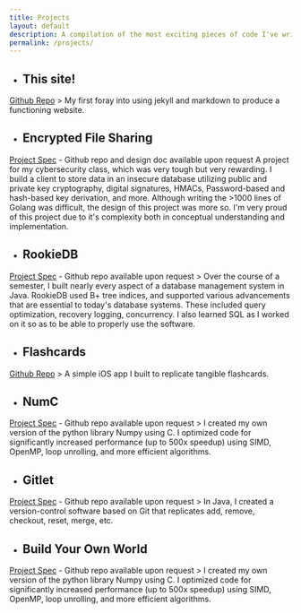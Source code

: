 ```yaml
---
title: Projects
layout: default
description: A compilation of the most exciting pieces of code I've written in the past two years.
permalink: /projects/
---
```

- ## This site!
[Github Repo](https://github.com/ekandell/ekandell.github.io)
    > My first foray into using jekyll and markdown to produce a functioning website.

- ## Encrypted File Sharing
[Project Spec](https://fa22.cs161.org/proj2/) \- Github repo and design doc available upon request
    A project for my cybersecurity class, which was very tough but very rewarding. I build a client to store data in an insecure database utilizing public and private key cryptography, digital signatures, HMACs, Password-based and hash-based key derivation, and more. Although writing the \>1000 lines of Golang was difficult, the design of this project was more so. I'm very proud of this project due to it's complexity both in conceptual understanding and implementation.

- ## RookieDB
[Project Spec](https://fa22.cs161.org/proj2/) \- Github repo available upon request
    > Over the course of a semester, I built nearly every aspect of a database management system in Java. RookieDB used B+ tree indices, and supported various advancements that are essential to today's database systems. These included query optimization, recovery logging, concurrency. I also learned SQL as I worked on it so as to be able to properly use the software.

- ## Flashcards
[Github Repo](https://github.com/ekandell/flashcards)
    > A simple iOS app I built to replicate tangible flashcards.

- ## NumC
[Project Spec](https://fa22.cs161.org/proj2/) \- Github repo available upon request
    > I created my own version of the python library Numpy using C. I optimized code for significantly increased performance (up to 500x speedup) using SIMD, OpenMP, loop unrolling, and more efficient algorithms.

- ## Gitlet
[Project Spec](https://fa22.cs161.org/proj2/) \- Github repo available upon request
    > In Java, I created a version-control software based on Git that replicates add, remove, checkout, reset, merge, etc. 

- ## Build Your Own World
[Project Spec](https://fa22.cs161.org/proj2/) \- Github repo available upon request
    > I created my own version of the python library Numpy using C. I optimized code for significantly increased performance (up to 500x speedup) using SIMD, OpenMP, loop unrolling, and more efficient algorithms.